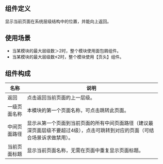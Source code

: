 ## 组件定义

显示当前页面在系统层级结构中的位置，并能向上返回。

## 使用场景

- 当某模块的最大层级数＞2时，整个模块使用面包屑组件。  
- 当某模块的最大层级数≤2时，整个模块使用【页头】组件。

## 组件构成

| 名称 | 说明  |
| --- | ---  |
| 返回 | 点击返回当前页面的上一层级。 |
| 一级页面名称 | 本模块的第一个页面名称，可点击跳转此页面。 |
| 中间页面路径 | 显示从第一个页面到当前页面的所有中间页面路径（建议最深页面层级不要超过4级），点击可跳转到对应的页面（可结合场景诉求做禁用）。 |
| 当前页面标题 | 显示当前页面名称，无需在页面中重复显示页面标题。 |
